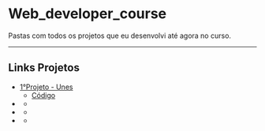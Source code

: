 # Web_developer_course 

<p>Pastas com todos os projetos que eu desenvolvi até agora no curso. </p>

---

## Links Projetos

- [1°Projeto - Unes](https://patrickcaramico.github.io/Web_developer_course/1%C2%B0-Projeto-Unes/index.html)
  - [Código](https://github.com/PatrickCaramico/Web_developer_course/tree/main/1%C2%B0-Projeto-Unes)
- []()
  - []()
- []()
  - []()
- []()
  - []()
